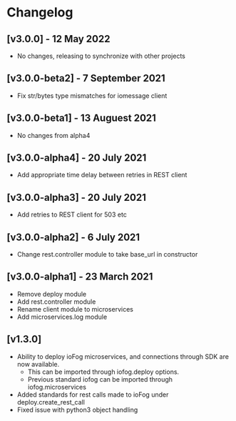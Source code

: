 # Changelog

## [v3.0.0] - 12 May 2022

* No changes, releasing to synchronize with other projects

## [v3.0.0-beta2] - 7 September 2021

* Fix str/bytes type mismatches for iomessage client

## [v3.0.0-beta1] - 13 Auguest 2021

* No changes from alpha4

## [v3.0.0-alpha4] - 20 July 2021

* Add appropriate time delay between retries in REST client

## [v3.0.0-alpha3] - 20 July 2021

* Add retries to REST client for 503 etc

## [v3.0.0-alpha2] - 6 July 2021

* Change rest.controller module to take base_url in constructor

## [v3.0.0-alpha1] - 23 March 2021

* Remove deploy module
* Add rest.controller module
* Rename client module to microservices
* Add microservices.log module

## [v1.3.0]

* Ability to deploy ioFog microservices, and connections through SDK are now available.
    * This can be imported through iofog.deploy options.
    * Previous standard iofog can be imported through iofog.microservices
* Added standards for rest calls made to ioFog under deploy.create_rest_call
* Fixed issue with python3 object handling
